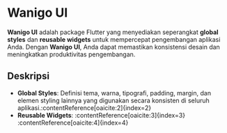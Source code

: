 # Wanigo UI

**Wanigo UI** adalah package Flutter yang menyediakan seperangkat **global styles** dan **reusable widgets** untuk mempercepat pengembangan aplikasi Anda. Dengan **Wanigo UI**, Anda dapat memastikan konsistensi desain dan meningkatkan produktivitas pengembangan.

## Deskripsi

- **Global Styles**: Definisi tema, warna, tipografi, padding, margin, dan elemen styling lainnya yang digunakan secara konsisten di seluruh aplikasi.&#8203;:contentReference[oaicite:2]{index=2}
- **Reusable Widgets**: :contentReference[oaicite:3]{index=3}&#8203;:contentReference[oaicite:4]{index=4}
